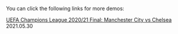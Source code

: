 You can click the following links for more demos:

[UEFA Champions League 2020/21 Final: Manchester City vs Chelsea](https://cloud.tsinghua.edu.cn/d/188b7378997f453aa152/files/?p=%2FUEFA_Champions_League_final.mp4) 2021.05.30

